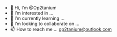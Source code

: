 - 👋 Hi, I’m @Op2tanium
- 👀 I’m interested in ...
- 🌱 I’m currently learning ...
- 💞️ I’m looking to collaborate on ...
- 📫 How to reach me ... op2tanium@outlook.com

<!---
Op2tanium/Op2tanium is a ✨ special ✨ repository because its `README.md` (this file) appears on your GitHub profile.
You can click the Preview link to take a look at your changes.
--->
